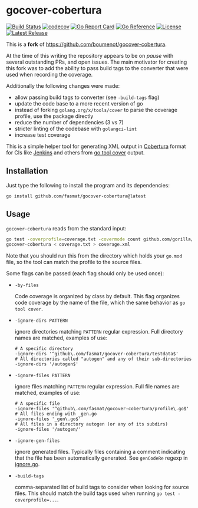 # gocover-cobertura

[![Build Status](https://img.shields.io/github/actions/workflow/status/fasmat/gocover-cobertura/ci.yml)](https://github.com/fasmat/gocover-cobertura/actions/workflows/ci.yml)
[![codecov](https://codecov.io/gh/fasmat/gocover-cobertura/graph/badge.svg?token=2WFR1O5B42)](https://codecov.io/gh/fasmat/gocover-cobertura)
[![Go Report Card](https://goreportcard.com/badge/github.com/fasmat/gocover-cobertura)](https://goreportcard.com/report/github.com/fasmat/gocover-cobertura)
[![Go Reference](https://pkg.go.dev/badge/github.com/fasmat/gocover-cobertura?status.svg)](https://pkg.go.dev/github.com/fasmat/gocover-cobertura?tab=doc)
[![License](https://img.shields.io/github/license/fasmat/gocover-cobertura)](./LICENSE)
[![Latest Release](https://img.shields.io/github/v/release/fasmat/gocover-cobertura)](https://github.com/fasmat/gocover-cobertura/releases/latest)

This is a **fork** of <https://github.com/boumenot/gocover-cobertura>.

At the time of this writing the repository appears to be on *pause* with several outstanding PRs, and open issues.
The main motivator for creating this fork was to add the ability to pass build tags to the converter that were used
when recording the coverage.

Additionally the following changes were made:

- allow passing build tags to converter (see `-build-tags` flag)
- update the code base to a more recent version of go
- instead of forking `golang.org/x/tools/cover` to parse the coverage profile, use the package directly
- reduce the number of dependencies (3 vs 7)
- stricter linting of the codebase with `golangci-lint`
- increase test coverage

This is a simple helper tool for generating XML output in [Cobertura](http://cobertura.sourceforge.net/) format
for CIs like [Jenkins](https://wiki.jenkins-ci.org/display/JENKINS/Cobertura+Plugin) and others
from [go tool cover](https://github.com/golang/go/tree/master/src/cmd/cover/) output.

## Installation

Just type the following to install the program and its dependencies:

```shell
go install github.com/fasmat/gocover-cobertura@latest
```

## Usage

`gocover-cobertura` reads from the standard input:

```bash
go test -coverprofile=coverage.txt -covermode count github.com/gorilla/mux
gocover-cobertura < coverage.txt > coverage.xml
```

Note that you should run this from the directory which holds your `go.mod` file, so the tool can match the profile to
the source files.

Some flags can be passed (each flag should only be used once):

- `-by-files`

  Code coverage is organized by class by default. This flag organizes code
  coverage by the name of the file, which the same behavior as `go tool cover`.

- `-ignore-dirs PATTERN`

  ignore directories matching `PATTERN` regular expression. Full directory names are matched, examples of use:

  ```shell
  # A specific directory
  -ignore-dirs '^github\.com/fasmat/gocover-cobertura/testdata$'
  # All directories called "autogen" and any of their sub-directories
  -ignore-dirs '/autogen$'
  ```

- `-ignore-files PATTERN`

  ignore files matching `PATTERN` regular expression. Full file names are matched, examples of use:

  ```shell
  # A specific file
  -ignore-files '^github\.com/fasmat/gocover-cobertura/profile\.go$'
  # All files ending with _gen.go
  -ignore-files '_gen\.go$'
  # All files in a directory autogen (or any of its subdirs)
  -ignore-files '/autogen/'
  ```

- `-ignore-gen-files`

  ignore generated files. Typically files containing a comment indicating that the file has been automatically
  generated. See `genCodeRe` regexp in [ignore.go](ignore.go).

- `-build-tags`

  comma-separated list of build tags to consider when looking for source files. This should match the build tags
  used when running `go test -coverprofile=...`.
